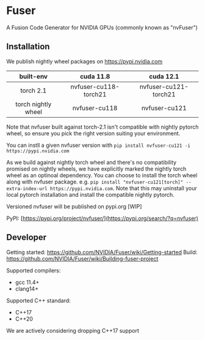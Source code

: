 # Fuser

A Fusion Code Generator for NVIDIA GPUs (commonly known as "nvFuser")

## Installation

We publish nightly wheel packages on https://pypi.nvidia.com

built-env | cuda 11.8 | cuda 12.1
:---: | :---: | :---:
torch 2.1 | nvfuser-cu118-torch21 | nvfuser-cu121-torch21
torch nightly wheel | nvfuser-cu118 | nvfuser-cu121

Note that nvfuser built against torch-2.1 isn't compatible with nightly pytorch wheel, so ensure you pick the right version suiting your environment.

You can instll a given nvfuser version with `pip install nvfuser-cu121 -i https://pypi.nvidia.com`

As we build against nightly torch wheel and there's no compatibility promised on nightly wheels, we have explicitly marked the nightly torch wheel as an optinoal dependency. You can choose to install the torch wheel along with nvfuser package. e.g.
`pip install "nvfuser-cu121[torch]" --extra-index-url https://pypi.nvidia.com`.
Note that this may uninstall your local pytorch installation and install the compatible nightly pytorch.

Versioned nvfuser will be published on pypi.org [WIP]

PyPI: [https://pypi.org/project/nvfuser/](https://pypi.org/search/?q=nvfuser)


## Developer

Getting started: https://github.com/NVIDIA/Fuser/wiki/Getting-started
Build: https://github.com/NVIDIA/Fuser/wiki/Building-fuser-project

Supported compilers:
- gcc 11.4+
- clang14+

Supported C++ standard:
- C++17
- C++20

We are actively considering dropping C++17 support
